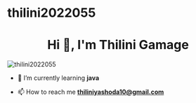 # thilini2022055
<h1 align="center">Hi 👋, I'm Thilini Gamage</h1>

<p align="left"> <img src="https://komarev.com/ghpvc/?username=thilini2022055&label=Profile%20views&color=0e75b6&style=flat" alt="thilini2022055" /> </p>

- 🌱 I’m currently learning **java**

- 📫 How to reach me **thiliniyashoda10@gmail.com**

<p align="left">
</p>
